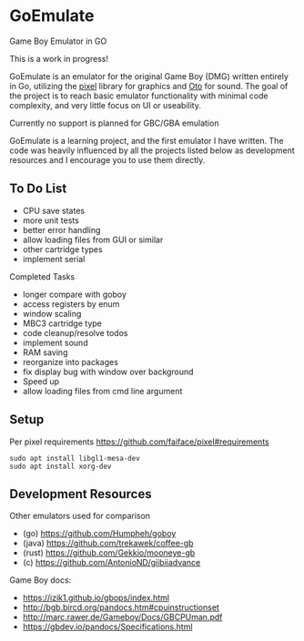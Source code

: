 # GoEmulate
Game Boy Emulator in GO

This is a work in progress!

GoEmulate is an emulator for the original Game Boy (DMG) written entirely in Go, utilizing the [pixel](https://github.com/faiface/pixel) library for graphics and [Oto](https://github.com/ebitengine/oto) for sound. The goal of the project is to reach basic emulator functionality with minimal code complexity, and very little focus on UI or useability.

Currently no support is planned for GBC/GBA emulation

GoEmulate is a learning project, and the first emulator I have written. The code was heavily influenced by all the projects listed below as development resources and I encourage you to use them directly.


To Do List
----------
- CPU save states
- more unit tests
- better error handling
- allow loading files from GUI or similar
- other cartridge types
- implement serial

Completed Tasks
- longer compare with goboy
- access registers by enum
- window scaling
- MBC3 cartridge type
- code cleanup/resolve todos
- implement sound
- RAM saving
- reorganize into packages
- fix display bug with window over background
- Speed up
- allow loading files from cmd line argument

Setup
-----
Per pixel requirements https://github.com/faiface/pixel#requirements
```
sudo apt install libgl1-mesa-dev
sudo apt install xorg-dev
```

Development Resources
---
Other emulators used for comparison
- (go) https://github.com/Humpheh/goboy
- (java) https://github.com/trekawek/coffee-gb
- (rust) https://github.com/Gekkio/mooneye-gb
- (c) https://github.com/AntonioND/giibiiadvance

Game Boy docs:
- https://izik1.github.io/gbops/index.html
- http://bgb.bircd.org/pandocs.htm#cpuinstructionset
- http://marc.rawer.de/Gameboy/Docs/GBCPUman.pdf
- https://gbdev.io/pandocs/Specifications.html
